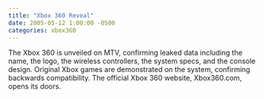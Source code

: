 ```yaml
---
title: "Xbox 360 Reveal"
date: 2005-05-12 1:00:00 -0500
categories: xbox360
---
```


The Xbox 360 is unveiled on MTV, confirming leaked data including the  name, the logo, the wireless controllers, the system specs, and the  console design. Original Xbox games are demonstrated on the system,  confirming backwards compatibility. The official Xbox 360 website,  Xbox360.com, opens its doors. 